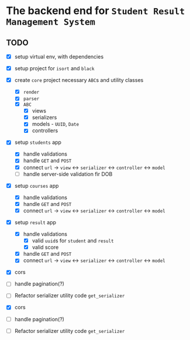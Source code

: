 # The backend end for `Student Result Management System`

## TODO

- [x] setup virtual env, with dependencies
- [x] setup project for `isort` and `black`
- [x] create `core` project necessary `ABC`s and utility classes
  - [x] `render`
  - [x] `parser`
  - [x] `ABC`
    - [x] views
    - [x] serializers
    - [x] models - `UUID`, `Date`
    - [x] controllers
- [x] setup `students` app
  - [x] handle validations
  - [x] handle `GET` and `POST`
  - [x] connect `url` -> `view` <-> `serializer` <-> `controller` <-> `model`
  - [ ] handle server-side validation fir DOB
- [x] setup `courses` app
  - [x] handle validations
  - [x] handle `GET` and `POST`
  - [x] connect `url` -> `view` <-> `serializer` <-> `controller` <-> `model`
- [x] setup `result` app
  - [x] handle validations
    - [x] valid `uuid`s for `student` and `result`
    - [x] valid score
  - [x] handle `GET` and `POST`
  - [x] connect `url` -> `view` <-> `serializer` <-> `controller` <-> `model`
- [x] cors
- [ ] handle pagination(?)
- [ ] Refactor serializer utility code `get_serializer`

- [x] cors
- [ ] handle pagination(?)
- [ ] Refactor serializer utility code `get_serializer`
